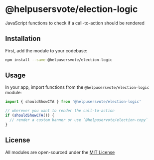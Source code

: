 # @helpusersvote/election-logic

JavaScript functions to check if a call-to-action should be rendered

## Installation

First, add the module to your codebase:

```bash
npm install --save @helpusersvote/election-logic
```

## Usage

In your app, import functions from the `@helpusersvote/election-logic` module:

```javascript
import { shouldShowCTA } from '@helpusersvote/election-logic'

// wherever you want to render the call-to-action
if (shouldShowCTA()) {
  // render a custom banner or use `@helpuservote/election-copy`
}
```

## License

All modules are open-sourced under the [MIT License](https://github.com/helpusersvote/modules/blob/master/license)